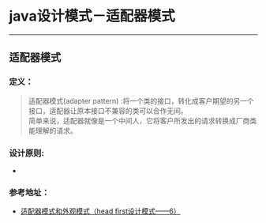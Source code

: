 # java设计模式－适配器模式

---

## 适配器模式

### 定义：

> 适配器模式(adapter pattern) :将一个类的接口，转化成客户期望的另一个接口，适配器让原本接口不兼容的类可以合作无间。    
简单来说，适配器就像是一个中间人，它将客户所发出的请求转换成厂商类能理解的请求。



### 设计原则:

- 

### 参考地址：

- [适配器模式和外观模式（head first设计模式——6）](http://www.cnblogs.com/lzhp/p/3400928.html)




